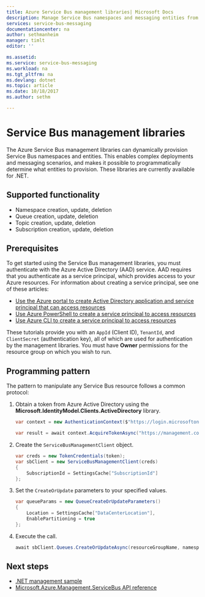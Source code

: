 ```yaml
---
title: Azure Service Bus management libraries| Microsoft Docs
description: Manage Service Bus namespaces and messaging entities from .NET.
services: service-bus-messaging
documentationcenter: na
author: sethmanheim
manager: timlt
editor: ''

ms.assetid:
ms.service: service-bus-messaging
ms.workload: na
ms.tgt_pltfrm: na
ms.devlang: dotnet
ms.topic: article
ms.date: 10/18/2017
ms.author: sethm

---
```


# Service Bus management libraries

The Azure Service Bus management libraries can dynamically provision Service Bus namespaces and entities. This enables complex deployments and messaging scenarios, and makes it possible to programmatically determine what entities to provision. These libraries are currently available for .NET.

## Supported functionality

* Namespace creation, update, deletion
* Queue creation, update, deletion
* Topic creation, update, deletion
* Subscription creation, update, deletion

## Prerequisites

To get started using the Service Bus management libraries, you must authenticate with the Azure Active Directory (AAD) service. AAD requires that you authenticate as a service principal, which provides access to your Azure resources. For information about creating a service principal, see one of these articles:  

* [Use the Azure portal to create Active Directory application and service principal that can access resources](/azure/azure-resource-manager/resource-group-create-service-principal-portal)
* [Use Azure PowerShell to create a service principal to access resources](/azure/azure-resource-manager/resource-group-authenticate-service-principal)
* [Use Azure CLI to create a service principal to access resources](/azure/azure-resource-manager/resource-group-authenticate-service-principal-cli)

These tutorials provide you with an `AppId` (Client ID), `TenantId`, and `ClientSecret` (authentication key), all of which are used for authentication by the management libraries. You must have **Owner** permissions for the resource group on which you wish to run.

## Programming pattern

The pattern to manipulate any Service Bus resource follows a common protocol:

1. Obtain a token from Azure Active Directory using the **Microsoft.IdentityModel.Clients.ActiveDirectory** library.
   ```csharp
   var context = new AuthenticationContext($"https://login.microsoftonline.com/{tenantId}");

   var result = await context.AcquireTokenAsync("https://management.core.windows.net/", new ClientCredential(clientId, clientSecret));
   ```
2. Create the `ServiceBusManagementClient` object.

   ```csharp
   var creds = new TokenCredentials(token);
   var sbClient = new ServiceBusManagementClient(creds)
   {
       SubscriptionId = SettingsCache["SubscriptionId"]
   };
   ```
3. Set the `CreateOrUpdate` parameters to your specified values.

   ```csharp
   var queueParams = new QueueCreateOrUpdateParameters()
   {
       Location = SettingsCache["DataCenterLocation"],
       EnablePartitioning = true
   };
   ```
4. Execute the call.

   ```csharp
   await sbClient.Queues.CreateOrUpdateAsync(resourceGroupName, namespaceName, QueueName, queueParams);
   ```

## Next steps
* [.NET management sample](https://github.com/Azure-Samples/service-bus-dotnet-management/)
* [Microsoft.Azure.Management.ServiceBus API reference](/dotnet/api/Microsoft.Azure.Management.ServiceBus)
